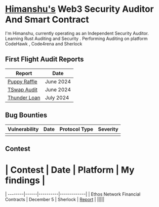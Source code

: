 
# [Himanshu's]() Web3 Security Auditor And Smart Contract

I'm Himanshu, currently operating as an Independent Security Auditor. Learning Rust Auditing and Security . Performing Auditing on platform CodeHawk , Code4rena and Sherlock


## First Flight Audit Reports

| Report                              | Date |
| ----------------------------------- | --   |
| [Puppy Raffle](https://github.com/772005himanshu/Audit-Reports-2024/blob/main/PuppyRaffle-report.pdf)| June 2024|
| [TSwap Audit](https://github.com/772005himanshu/Audit-Reports-2024/blob/main/20-06-2024--TSwap-Audit-report.md)|June 2024|
| [Thunder Loan](https://github.com/772005himanshu/Audit-Reports-2024/blob/main/02-07-2024-ThunderLoan-Audit-Report.md)| July 2024|


## Bug Bounties

| Vulnerability                                      | Date |Protocol Type |Severity |
| -------------------------------------------------- | --   |------------ | ------- |
|  |  |  |  | 


## Contest 

# | Contest | Date | Platform | My findings |
  | --------|------|----------|-------------|
  | Ethos Network Financial Contracts | December 5 | Sherlock | [Report]() |
  |||||


